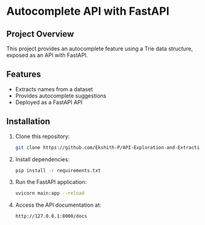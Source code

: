 # Autocomplete API with FastAPI

## Project Overview
This project provides an autocomplete feature using a Trie data structure, exposed as an API with FastAPI.

## Features
- Extracts names from a dataset
- Provides autocomplete suggestions
- Deployed as a FastAPI API

## Installation
1. Clone this repository:
   ```bash
   git clone https://github.com/Ekshith-P/API-Exploration-and-Extraction.git
   ```

2. Install dependencies:
   ```bash
   pip install -r requirements.txt
   ```

3. Run the FastAPI application:
   ```bash
   uvicorn main:app --reload
   ```

4. Access the API documentation at:
   ```bash
   http://127.0.0.1:8000/docs
   ```
